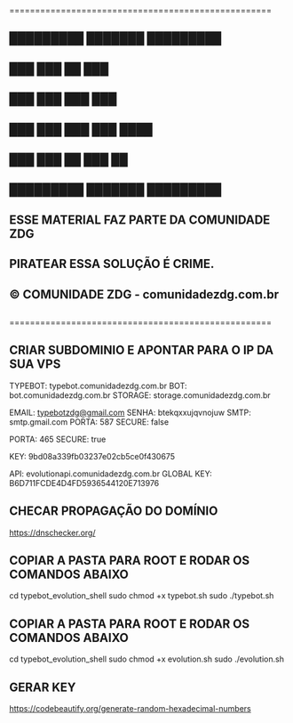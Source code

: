 
===================================================
##                                              ##
##   █████████      ███████         █████████   ##
##         ███      ███    ██       ███         ##
##       ███        ███    ███      ███         ##
##     ███          ███    ███      ███  ████   ##
##   ███            ███    ██       ███    ██   ##
##   █████████      ███████         █████████   ##
##                                              ##
##  ESSE MATERIAL FAZ PARTE DA COMUNIDADE ZDG   ##
##                                              ##
##        PIRATEAR ESSA SOLUÇÃO É CRIME.        ##
##                                              ##
##    © COMUNIDADE ZDG - comunidadezdg.com.br   ##
##                                              ##
===================================================

## CRIAR SUBDOMINIO E APONTAR PARA O IP DA SUA VPS ##

TYPEBOT: typebot.comunidadezdg.com.br
BOT: bot.comunidadezdg.com.br
STORAGE: storage.comunidadezdg.com.br

EMAIL: typebotzdg@gmail.com
SENHA: btekqxxujqvnojuw
SMTP: smtp.gmail.com
PORTA: 587
SECURE: false

PORTA: 465
SECURE: true

KEY: 9bd08a339fb03237e02cb5ce0f430675

API: evolutionapi.comunidadezdg.com.br
GLOBAL KEY: B6D711FCDE4D4FD5936544120E713976

## CHECAR PROPAGAÇÃO DO DOMÍNIO ##

https://dnschecker.org/

## COPIAR A PASTA PARA ROOT E RODAR OS COMANDOS ABAIXO ##

cd typebot_evolution_shell
sudo chmod +x typebot.sh
sudo ./typebot.sh

## COPIAR A PASTA PARA ROOT E RODAR OS COMANDOS ABAIXO ##

cd typebot_evolution_shell
sudo chmod +x evolution.sh
sudo ./evolution.sh

## GERAR KEY ##

https://codebeautify.org/generate-random-hexadecimal-numbers